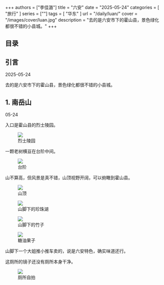 +++
authors = ["李佳潞"]
title = "六安"
date = "2025-05-24"
categories = [
    "旅行"
]
series = [""]
tags = [
    "华东"
]
url = "/daily/luan/"
cover = "/images/cover/luan.jpg"
description = "去的是六安市下的霍山县，景色绿化都很不错的小县城。"
+++
<!DOCTYPE html>
<html lang="zh-CN">
<head>
    <meta charset="UTF-8">
    <meta name="viewport" content="width=device-width, initial-scale=1.0">
    <link rel="stylesheet" href="/assets/css/styles.css">
    <script src="/assets/js/toc.js"></script>    
</head>
<body>
    <article>
        <nav>
            <h2>目录</h2>
            <ul id="toc">
                <!-- 目录项会在这里动态生成 -->
            </ul>
        </nav>
        <section>
            <h2>引言</h2>
            <p>2025-05-24</p>
            <p>         去的是六安市下的霍山县，景色绿化都很不错的小县城。</p>
        </section>
        <section>
            <h2>1. 南岳山</h2>
            <p>05-24 <i class="fas fa-sun"></i></p>
            <p>         入口是霍山县的烈士陵园。</p>
            <div class="container">
                <div class="image">
                    <figure>
                        <a data-fancybox="gallery" href="https://cdn.heirenlop.com/daily-record/luan7.png">
    <img src="https://cdn.heirenlop.com/daily-record/luan7.png" loading="lazy">
</a>
                        <figcaption>烈士陵园</figcaption>
                    </figure>
                </div>
            </div>
            <div class="container">
                <div class="text">
                    <p>         一颗老树横亘在台阶中间。</p>
                </div>
                <div class="image">
                    <figure>
                        <a data-fancybox="gallery" href="https://cdn.heirenlop.com/daily-record/luan6.png">
    <img src="https://cdn.heirenlop.com/daily-record/luan6.png" loading="lazy">
</a>
                        <figcaption>台阶</figcaption>
                    </figure>
                </div>
            </div>
            <p>         山不算高，但风景是真不错，山顶视野开阔，可以俯瞰到霍山县。</p>
            <div class="container">
                <div class="image">
                    <figure>
                        <a data-fancybox="gallery" href="https://cdn.heirenlop.com/daily-record/luan4.png">
    <img src="https://cdn.heirenlop.com/daily-record/luan4.png" loading="lazy">
</a>
                        <figcaption>山顶</figcaption>
                    </figure>
                </div>
            </div>
            <div class="container">
                <div class="image">
                    <figure>
                        <a data-fancybox="gallery" href="https://cdn.heirenlop.com/daily-record/luan3.png">
    <img src="https://cdn.heirenlop.com/daily-record/luan3.png" loading="lazy">
</a>
                        <figcaption>山脚下的珍珠湖</figcaption>
                    </figure>
                </div>
            </div>
                        <div class="container">
                <div class="image">
                    <figure>
                        <a data-fancybox="gallery" href="https://cdn.heirenlop.com/daily-record/luan2.png">
    <img src="https://cdn.heirenlop.com/daily-record/luan2.png" loading="lazy">
</a>
                        <figcaption>山脚下的竹子</figcaption>
                    </figure>
                </div>
            </div>
            <div class="container">
                <div class="image">
                    <figure>
                        <a data-fancybox="gallery" href="https://cdn.heirenlop.com/daily-record/luan1.png">
    <img src="https://cdn.heirenlop.com/daily-record/luan1.png" loading="lazy">
</a>
                        <figcaption>糖油果子</figcaption>
                    </figure>
                </div>
                    <div class="text">
                    <p>         山脚下一个大姐推小推车卖的，说是六安特色，确实味道还行。</p>
                </div>
            </div>
                <div class="container">
                    <div class="text">
                    <p>         这厕所的镜子还没有厕所本身干净。</p>
                </div>
                <div class="image">
                    <figure>
                        <a data-fancybox="gallery" href="https://cdn.heirenlop.com/daily-record/luan5.png">
    <img src="https://cdn.heirenlop.com/daily-record/luan5.png" loading="lazy">
</a>
                        <figcaption>厕所自拍</figcaption>
                    </figure>
            </div>
        </section>
    </article>
</body>
</html>